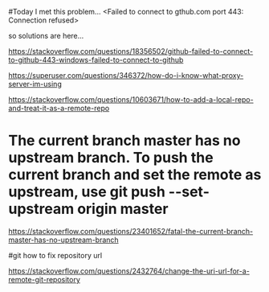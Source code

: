 #Today I met this problem... <Failed to connect to gthub.com port 443: Connection refused>


so solutions are here...

https://stackoverflow.com/questions/18356502/github-failed-to-connect-to-github-443-windows-failed-to-connect-to-github

https://superuser.com/questions/346372/how-do-i-know-what-proxy-server-im-using


https://stackoverflow.com/questions/10603671/how-to-add-a-local-repo-and-treat-it-as-a-remote-repo

# The current branch master has no upstream branch. To push the current branch and set the remote as upstream, use git push --set-upstream origin master


https://stackoverflow.com/questions/23401652/fatal-the-current-branch-master-has-no-upstream-branch


#git how to fix repository url

https://stackoverflow.com/questions/2432764/change-the-uri-url-for-a-remote-git-repository